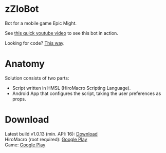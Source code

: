 # zZloBot
Bot for a mobile game Epic Might.

See [this quick youtube video](https://youtu.be/oR2P2E2VgeE) to see this bot in action.

Looking for code? [This way](https://github.com/arkadyt/zzlobot/tree/master/src/com/surveyo/zzlobot).

# Anatomy
Solution consists of two parts:
* Script written in HMSL (HiroMacro Scripting Language).
* Android App that configures the script, taking the user preferences as props.

# Download
Latest build v1.0.13 (min. API: 16): [Download](https://github.com/arkadyt/zzlobot/raw/master/zZloBot.zip)<br>
HiroMacro (root required): [Google Play](https://play.google.com/store/apps/details?id=com.prohiro.macro)<br>
Game: [Google Play](https://play.google.com/store/apps/details?id=com.wildec.mobitva.unity)
